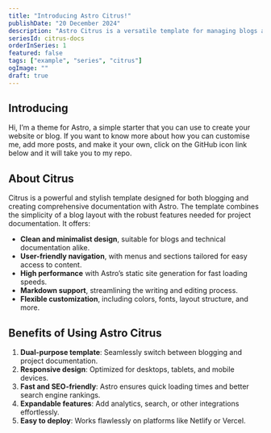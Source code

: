 ```yaml
---
title: "Introducing Astro Citrus!"
publishDate: "20 December 2024"
description: "Astro Citrus is a versatile template for managing blogs and creating comprehensive project documentation"
seriesId: citrus-docs
orderInSeries: 1
featured: false
tags: ["example", "series", "citrus"]
ogImage: ""
draft: true
---
```


## Introducing

Hi, I’m a theme for Astro, a simple starter that you can use to create your website or blog. If you want to know more about how you can customise me, add more posts, and make it your own, click on the GitHub icon link below and it will take you to my repo.

## About Citrus

Citrus is a powerful and stylish template designed for both blogging and creating comprehensive documentation with Astro. The template combines the simplicity of a blog layout with the robust features needed for project documentation. It offers:

- **Clean and minimalist design**, suitable for blogs and technical documentation alike.
- **User-friendly navigation**, with menus and sections tailored for easy access to content.
- **High performance** with Astro’s static site generation for fast loading speeds.
- **Markdown support**, streamlining the writing and editing process.
- **Flexible customization**, including colors, fonts, layout structure, and more.

## Benefits of Using Astro Citrus

1. **Dual-purpose template**: Seamlessly switch between blogging and project documentation.
2. **Responsive design**: Optimized for desktops, tablets, and mobile devices.
3. **Fast and SEO-friendly**: Astro ensures quick loading times and better search engine rankings.
4. **Expandable features**: Add analytics, search, or other integrations effortlessly.
5. **Easy to deploy**: Works flawlessly on platforms like Netlify or Vercel.

